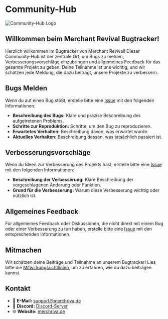 # Community-Hub 

![Community-Hub Logo](https://merchriva.de/wp-content/uploads/2023/11/icons8-flask-100.png)

## Willkommen beim Merchant Revival Bugtracker!

Herzlich willkommen im Bugtracker von Merchant Revival! Dieser Community-Hub ist der zentrale Ort, um Bugs zu melden, Verbesserungsvorschläge einzubringen und allgemeines Feedback für das gesamte Projekt zu geben. Deine Teilnahme ist uns wichtig, und wir schätzen jede Meldung, die dazu beiträgt, unsere Projekte zu verbessern.

## Bugs Melden

Wenn du auf einen Bug stößt, erstelle bitte eine [Issue](https://github.com/Merchant-Revival/Community-Hub/issues) mit den folgenden Informationen:

- **Beschreibung des Bugs:** Klare und präzise Beschreibung des aufgetretenen Problems.
- **Schritte zur Reproduktion:** Schritte, um den Bug zu reproduzieren.
- **Erwartetes Verhalten:** Beschreibung davon, was erwartet wurde.
- **Aktuelles Verhalten:** Beschreibung dessen, was tatsächlich passiert ist.

## Verbesserungsvorschläge

Wenn du Ideen zur Verbesserung des Projekts hast, erstelle bitte eine [Issue](https://github.com/Merchant-Revival/Community-Hub/issues) mit den folgenden Informationen:

- **Beschreibung der Verbesserung:** Klare Beschreibung der vorgeschlagenen Änderung oder Funktion.
- **Grund für die Verbesserung:** Warum diese Verbesserung wichtig oder nützlich ist.

## Allgemeines Feedback

Für allgemeines Feedback oder Diskussionen, die nicht direkt mit einem Bug oder einer Verbesserung zu tun haben, erstelle bitte eine [Issue](https://github.com/Merchant-Revival/Community-Hub/issues) mit den entsprechenden Informationen.

## Mitmachen

Wir schätzen deine Beiträge und Teilnahme an unserem Bugtracker! Lies bitte die [Mitwirkungsrichtlinien](CONTRIBUTING.md), um zu erfahren, wie du dazu beitragen kannst.

## Kontakt

- 📧 **E-Mail:** [support@merchriva.de](mailto:support@merchriva.de)
- 💬 **Discord:** [Discord-Server](https://discord.gg/Vf4RvXzGqC)
- 🌐 **Website:** [merchriva.de](https://merchriva.de/)
